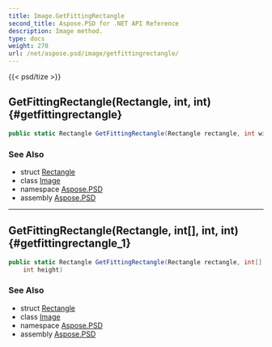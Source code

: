 ```yaml
---
title: Image.GetFittingRectangle
second_title: Aspose.PSD for .NET API Reference
description: Image method. 
type: docs
weight: 270
url: /net/aspose.psd/image/getfittingrectangle/
---
```

{{< psd/tize >}}
## GetFittingRectangle(Rectangle, int, int) {#getfittingrectangle}

```csharp
public static Rectangle GetFittingRectangle(Rectangle rectangle, int width, int height)
```

### See Also

* struct [Rectangle](../../rectangle/)
* class [Image](../)
* namespace [Aspose.PSD](../../image/)
* assembly [Aspose.PSD](../../../)

---

## GetFittingRectangle(Rectangle, int[], int, int) {#getfittingrectangle_1}

```csharp
public static Rectangle GetFittingRectangle(Rectangle rectangle, int[] pixels, int width, 
    int height)
```

### See Also

* struct [Rectangle](../../rectangle/)
* class [Image](../)
* namespace [Aspose.PSD](../../image/)
* assembly [Aspose.PSD](../../../)


